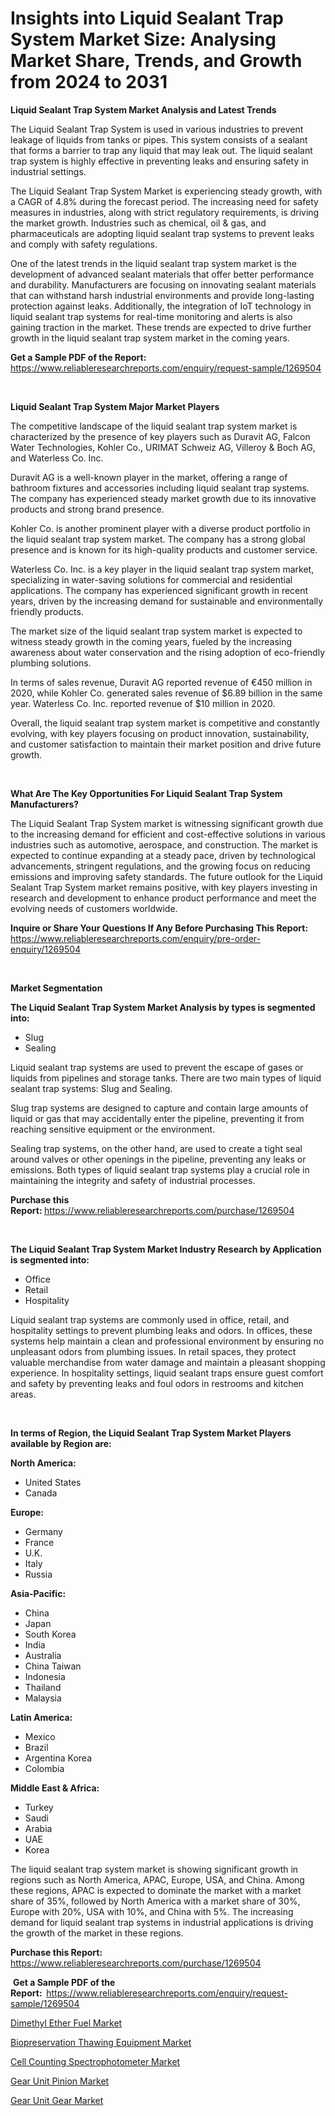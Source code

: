 <p><h1>Insights into Liquid Sealant Trap System Market Size: Analysing Market Share, Trends, and Growth from 2024 to 2031</h1></p><p><strong>Liquid Sealant Trap System Market Analysis and Latest Trends</strong></p>
<p><p>The Liquid Sealant Trap System is used in various industries to prevent leakage of liquids from tanks or pipes. This system consists of a sealant that forms a barrier to trap any liquid that may leak out. The liquid sealant trap system is highly effective in preventing leaks and ensuring safety in industrial settings.</p><p>The Liquid Sealant Trap System Market is experiencing steady growth, with a CAGR of 4.8% during the forecast period. The increasing need for safety measures in industries, along with strict regulatory requirements, is driving the market growth. Industries such as chemical, oil & gas, and pharmaceuticals are adopting liquid sealant trap systems to prevent leaks and comply with safety regulations.</p><p>One of the latest trends in the liquid sealant trap system market is the development of advanced sealant materials that offer better performance and durability. Manufacturers are focusing on innovating sealant materials that can withstand harsh industrial environments and provide long-lasting protection against leaks. Additionally, the integration of IoT technology in liquid sealant trap systems for real-time monitoring and alerts is also gaining traction in the market. These trends are expected to drive further growth in the liquid sealant trap system market in the coming years.</p></p>
<p><strong>Get a Sample PDF of the Report:&nbsp;</strong> <a href="https://www.reliableresearchreports.com/enquiry/request-sample/1269504">https://www.reliableresearchreports.com/enquiry/request-sample/1269504</a></p>
<p>&nbsp;</p>
<p><strong>Liquid Sealant Trap System Major Market Players</strong></p>
<p><p>The competitive landscape of the liquid sealant trap system market is characterized by the presence of key players such as Duravit AG, Falcon Water Technologies, Kohler Co., URIMAT Schweiz AG, Villeroy & Boch AG, and Waterless Co. Inc. </p><p>Duravit AG is a well-known player in the market, offering a range of bathroom fixtures and accessories including liquid sealant trap systems. The company has experienced steady market growth due to its innovative products and strong brand presence. </p><p>Kohler Co. is another prominent player with a diverse product portfolio in the liquid sealant trap system market. The company has a strong global presence and is known for its high-quality products and customer service. </p><p>Waterless Co. Inc. is a key player in the liquid sealant trap system market, specializing in water-saving solutions for commercial and residential applications. The company has experienced significant growth in recent years, driven by the increasing demand for sustainable and environmentally friendly products. </p><p>The market size of the liquid sealant trap system market is expected to witness steady growth in the coming years, fueled by the increasing awareness about water conservation and the rising adoption of eco-friendly plumbing solutions. </p><p>In terms of sales revenue, Duravit AG reported revenue of €450 million in 2020, while Kohler Co. generated sales revenue of $6.89 billion in the same year. Waterless Co. Inc. reported revenue of $10 million in 2020. </p><p>Overall, the liquid sealant trap system market is competitive and constantly evolving, with key players focusing on product innovation, sustainability, and customer satisfaction to maintain their market position and drive future growth.</p></p>
<p>&nbsp;</p>
<p><strong>What Are The Key Opportunities For Liquid Sealant Trap System Manufacturers?</strong></p>
<p><p>The Liquid Sealant Trap System market is witnessing significant growth due to the increasing demand for efficient and cost-effective solutions in various industries such as automotive, aerospace, and construction. The market is expected to continue expanding at a steady pace, driven by technological advancements, stringent regulations, and the growing focus on reducing emissions and improving safety standards. The future outlook for the Liquid Sealant Trap System market remains positive, with key players investing in research and development to enhance product performance and meet the evolving needs of customers worldwide.</p></p>
<p><strong>Inquire or Share Your Questions If Any Before Purchasing This Report:</strong> <a href="https://www.reliableresearchreports.com/enquiry/pre-order-enquiry/1269504">https://www.reliableresearchreports.com/enquiry/pre-order-enquiry/1269504</a></p>
<p>&nbsp;</p>
<p><strong>Market Segmentation</strong></p>
<p><strong>The Liquid Sealant Trap System Market Analysis by types is segmented into:</strong></p>
<p><ul><li>Slug</li><li>Sealing</li></ul></p>
<p><p>Liquid sealant trap systems are used to prevent the escape of gases or liquids from pipelines and storage tanks. There are two main types of liquid sealant trap systems: Slug and Sealing. </p><p>Slug trap systems are designed to capture and contain large amounts of liquid or gas that may accidentally enter the pipeline, preventing it from reaching sensitive equipment or the environment. </p><p>Sealing trap systems, on the other hand, are used to create a tight seal around valves or other openings in the pipeline, preventing any leaks or emissions. Both types of liquid sealant trap systems play a crucial role in maintaining the integrity and safety of industrial processes.</p></p>
<p><strong>Purchase this Report:&nbsp;</strong><a href="https://www.reliableresearchreports.com/purchase/1269504">https://www.reliableresearchreports.com/purchase/1269504</a></p>
<p>&nbsp;</p>
<p><strong>The Liquid Sealant Trap System Market Industry Research by Application is segmented into:</strong></p>
<p><ul><li>Office</li><li>Retail</li><li>Hospitality</li></ul></p>
<p><p>Liquid sealant trap systems are commonly used in office, retail, and hospitality settings to prevent plumbing leaks and odors. In offices, these systems help maintain a clean and professional environment by ensuring no unpleasant odors from plumbing issues. In retail spaces, they protect valuable merchandise from water damage and maintain a pleasant shopping experience. In hospitality settings, liquid sealant traps ensure guest comfort and safety by preventing leaks and foul odors in restrooms and kitchen areas.</p></p>
<p>&nbsp;</p>
<p><strong>In terms of Region, the Liquid Sealant Trap System Market Players available by Region are:</strong></p>
<p>
    <p> <strong> North America: </strong>
        <ul>
            <li>United States</li>
            <li>Canada</li>
        </ul>
        </p> 
    <p> <strong> Europe: </strong>
        <ul>
            <li>Germany</li>
            <li>France</li>
            <li>U.K.</li>
            <li>Italy</li>
            <li>Russia</li>
        </ul>
        </p> 
    <p> <strong> Asia-Pacific: </strong>
        <ul>
            <li>China</li>
            <li>Japan</li>
            <li>South Korea</li>
            <li>India</li>
            <li>Australia</li>
            <li>China Taiwan</li>
            <li>Indonesia</li>
            <li>Thailand</li>
            <li>Malaysia</li>
        </ul>
        </p> 
    <p> <strong> Latin America: </strong>
        <ul>
            <li>Mexico</li>
            <li>Brazil</li>
            <li>Argentina Korea</li>
            <li>Colombia</li>
        </ul>
        </p> 
    <p> <strong> Middle East & Africa: </strong>
        <ul>
            <li>Turkey</li>
            <li>Saudi</li>
            <li>Arabia</li>
            <li>UAE</li>
            <li>Korea</li>
        </ul>
    </p>
    </p>
<p><p>The liquid sealant trap system market is showing significant growth in regions such as North America, APAC, Europe, USA, and China. Among these regions, APAC is expected to dominate the market with a market share of 35%, followed by North America with a market share of 30%, Europe with 20%, USA with 10%, and China with 5%. The increasing demand for liquid sealant trap systems in industrial applications is driving the growth of the market in these regions.</p></p>
<p><strong>Purchase this Report: </strong><a href="https://www.reliableresearchreports.com/purchase/1269504">https://www.reliableresearchreports.com/purchase/1269504</a></p>
<p>&nbsp;<strong>Get a Sample PDF of the Report:&nbsp;&nbsp;</strong><a href="https://www.reliableresearchreports.com/enquiry/request-sample/1269504">https://www.reliableresearchreports.com/enquiry/request-sample/1269504</a></p>
<p><strong></strong></p>
<p><p><a href="https://medium.com/@annaalexander40/decoding-dimethyl-ether-fuel-market-metrics-market-share-trends-and-growth-patterns-5ba842d65a75">Dimethyl Ether Fuel Market</a></p><p><a href="https://github.com/prosalinda88/Market-Research-Report-List-3/blob/main/biopreservation-thawing-equipment-market.md">Biopreservation Thawing Equipment Market</a></p><p><a href="https://github.com/NorbertYates/Market-Research-Report-List-3/blob/main/cell-counting-spectrophotometer-market.md">Cell Counting Spectrophotometer Market</a></p><p><a href="https://issuu.com/reportprime-2/docs/gear-unit-pinion-market-size-2030.pptx">Gear Unit Pinion Market</a></p><p><a href="https://issuu.com/reportprime-2/docs/gear-unit-gear-market-size-2030.pptx">Gear Unit Gear Market</a></p></p>